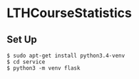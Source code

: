 # LTHCourseStatistics


## Set Up
    $ sudo apt-get install python3.4-venv
    $ cd service
    $ python3 -m venv flask
